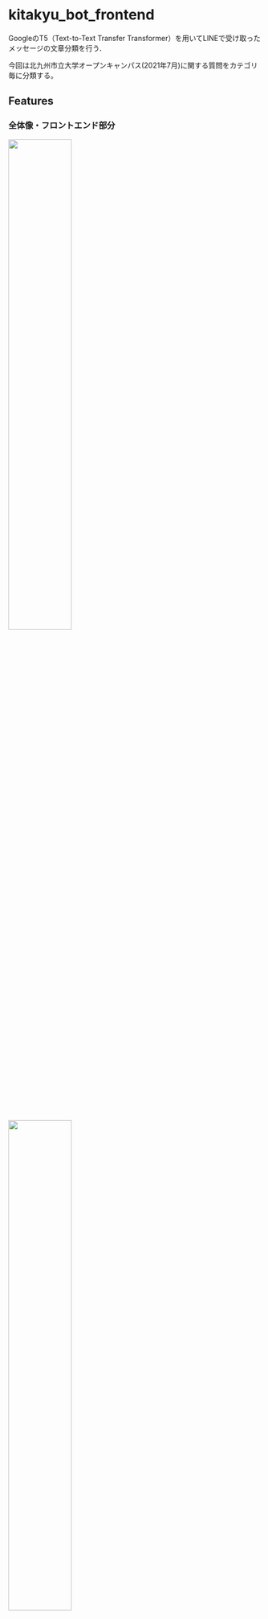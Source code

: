 # kitakyu_bot_frontend

GoogleのT5（Text-to-Text Transfer Transformer）を用いてLINEで受け取ったメッセージの文章分類を行う．

今回は北九州市立大学オープンキャンパス(2021年7月)に関する質問をカテゴリ毎に分類する。

## Features

### 全体像・フロントエンド部分

<img src="https://user-images.githubusercontent.com/86106572/129190936-a2394ae3-a25f-4ed4-a8df-ecdca36293ca.png" width=50%>

<img src="https://user-images.githubusercontent.com/86106572/129190945-31cdfb23-7404-46cd-885d-4c2f78bc422e.png" width=50%>

LINEとの送受信を可能とするためにLINE Messaging APIを用いる。

受信したメッセージをheroku上で受け取り、ngrokを用いて別ローカルサーバーに送信する。

別サーバーでメッセージの分類をし、その分類ラベルをherokuに返しそのラベルに応じた内容をLINEユーザー側に送信する。

## Requirement

- Python3.9.2

- transformers==4.4.2 変更しようね
- torch==1.7.1+cu110
- torchtext==0.8.0
- torchvision==0.8.2
- neologdn==0.5.1
- pydantic==1.8.2
- fastapi==0.68.0
- pytorch_lightning==1.2.1
- sentencepiece==0.1.96

## Installation

```bash
pip install -r requirements.txt
```

```bash
brew install ngrok
```

## Usage

1. `textdataset.txv`作成後，`T5_text_classification.ipynb'`を実行．
2. `オンライン予測WebAPI`ディレクトリに移動，`uvicorn main:app –reload`でAPIをLANに公開．
3. `ngrok http 8000`でWANに公開（Windowsの場合，`./ngrok http 8000`）．


## Note

`textdataset.tsv`は以下のようにする．

- [共同製作者(バックエンド)のリポジトリ](https://github.com/greentiger0789/AI_LINE_Bot_T5model)

### 紹介ポスター

<img src="https://user-images.githubusercontent.com/86106572/129190922-f74be94b-a714-42a6-8a39-dc3f753463b1.jpg" width=50%>

## Author
- [@IoriKobayashi1998](https://github.com/IoriKobayashi1998)

共同製作者
- [@greentiger0789](https://github.com/greentiger0789)
